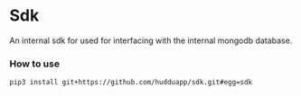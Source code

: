 # Sdk

An internal sdk for used for interfacing with the internal mongodb database.

### How to use

    pip3 install git+https://github.com/hudduapp/sdk.git#egg=sdk